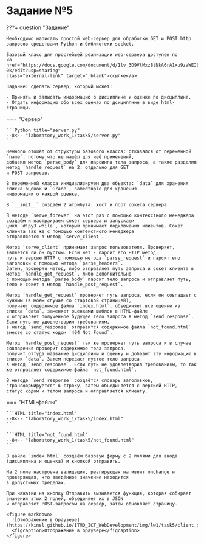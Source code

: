 # Задание №5

???+ question "Задание"

    Необходимо написать простой web-сервер для обработки GET и POST http
    запросов средствами Python и библиотеки socket.

    Базовый класс для простейшей реализации web-сервера доступен по 
    <a href="https://docs.google.com/document/d/1lv_3D9VtMxz8tNkA6rA1xu9zaWEIBGXiLWBo1cse-0k/edit?usp=sharing" 
    class="external-link" target="_blank">ссылке</a>.

    Задание: сделать сервер, который может:

    - Принять и записать информацию о дисциплине и оценке по дисциплине.
    - Отдать информацию обо всех оценах по дсициплине в виде html-страницы.

=== "Сервер"

    ```Python title="server.py"
    --8<-- "laboratory_work_1/task5/server.py"
    ```
    
    Немного отошёл от структуры базового класса: отказался от переменной `name`, потому что не нашёл для неё применений, 
    добавил метод `parse_body` для парсинга тела запроса, а также разделил метод `handle_request` на 2: отдельно для GET 
    и POST запросов.

    В переменной класса инициализируем два объекта: `data` для хранения списка оценок и `Grade`, namedtuple для хранения 
    информации о каждой оценке.

    В `__init__` создаём 2 атрибута: хост и порт сокета сервера.

    В методе `serve_forever` на этот раз с помощью контекстного менеджера создаём и настраиваем сокет сервера и запускаем 
    цикл `#!py3 while`, который принимает подключения клиентов. Сокет клиента так же с помощью контекстного менеджера 
    отправляется в метод `serve_client`.

    Метод `serve_client` принимает запрос пользователя. Проверяет, является ли он пустым. Если нет - парсит его HTTP метод, 
    путь и версию HTTP c помощью метода `parse_request` и парсит его заголовки с помощью метода `parse_headers`. 
    Затем, проверяя метод, либо отправляет путь запроса и сокет клиента в метод `handle_get_request`, либо дополнительно 
    с помощью метода `parse_body` парсит тело запроса и отправляет путь, тело и сокет в метод `handle_post_request`.

    Метод `handle_get_request` проверяет путь запроса, если он совпадает с нужным (в моём случае со стартовой страницей), 
    получает содержимое файла `index.html`, объединяет все оценки из списка `data`, заменяет оценками шаблон в HTML-файле 
    и отправляет полученное будущее тело запроса в метод `send_response`. Если путь не удовлетворил требованиям, 
    в метод `send_response` отправится содержимое файла `not_found.html` вместе со статус кодом `404 Not Found`.

    Метод `handle_post_request` так же проверяет путь запроса и в случае совпадения проверит содержимое тела запроса, 
    получит оттуда название дисциплины и оценку и добавит эту информацию в список `data`. Затем передаст пустое тело запроса 
    в метод `send_response`. Если путь не удовлетворил требованиям, то так же отправляет содержимое файла `not_found.html`. 

    В методе `send_response` создаётся словарь заголовков, "трансформируется" в строку, затем объединяется с версией HTTP, 
    статус кодом и телом запроса и отправляется клиенту.
    

=== "HTML-файлы"

    ```HTML title="index.html"
    --8<-- "laboratory_work_1/task5/index.html"
    ```

    ```HTML title="not_found.html"
    --8<-- "laboratory_work_1/task5/not_found.html"
    ```

    В файле `index.html` создаём базовую форму с 2 полями для ввода (дисциплина и оценка) и кнопкой отправить.

    На 2 поле настроена валидация, реагирующая на ивент onchange и проверяющая, что введённое значение находится 
    в допустимых пределах.

    При нажатии на кнопку Отправить вызывается функция, которая собирает значения этих 2 полей, объединяет их в JSON 
    и отправляет POST-запросом на сервер, затем обновляет страницу.

    <figure markdown>
      ![Отображение в браузере](https://kinsl.github.io/ITMO_ICT_WebDevelopment/img/lw1/task5/client.png)
      <figcaption>Отображение в браузере</figcaption>
    </figure>